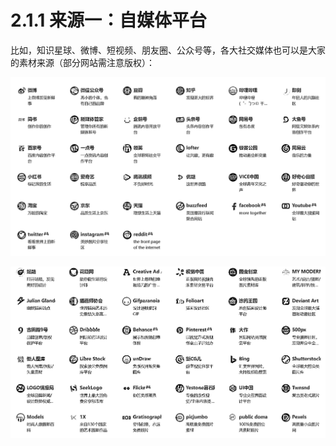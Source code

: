 # 2.1.1 来源一：自媒体平台

比如，知识星球、微博、短视频、朋友圈、公众号等，各大社交媒体也可以是大家的素材来源（部分网站需注意版权）：

![](img/5fdc5531ac3c7d3c890b13e2c61e6a72.png)

![](img/b7c856fb53a4682e6babb14de73f6712.png)